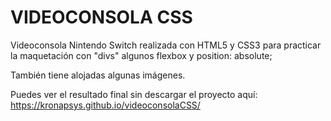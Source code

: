 # VIDEOCONSOLA CSS

Videoconsola Nintendo Switch realizada con HTML5 y CSS3 para practicar la maquetación con "divs" algunos flexbox y position: absolute;

También tiene alojadas algunas imágenes.

Puedes ver el resultado final sin descargar el proyecto aquí:
https://kronapsys.github.io/videoconsolaCSS/

